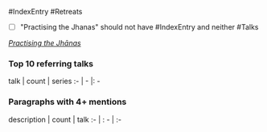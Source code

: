#IndexEntry #Retreats
- [ ] "Practising the Jhanas" should not have #IndexEntry and neither #Talks

[_Practising the Jhānas_](https://dharmaseed.org/retreats/4496/)
### Top 10 referring talks
talk | count | series
:- | - |: -

### Paragraphs with 4+ mentions
description | count | talk
:- | : - | :-


